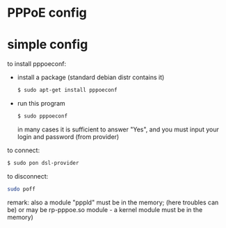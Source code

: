 # PPPoE config

# simple config
to install pppoeconf:
- install a package
  (standard debian distr contains it)
  ```sh
  $ sudo apt-get install pppoeconf 
  ```

- run this program
  ```sh
  $ sudo pppoeconf                                                 
  ```
  in many cases it is sufficient to answer "Yes",
  and you must input your login and password
  (from provider)

to connect:
```sh
$ sudo pon dsl-provider                                            
```

to disconnect:
```sh
sudo poff                                                       
```
 
remark: also a module "pppld" must be in the memory; 
(here troubles can be)
or may be rp-pppoe.so module - a kernel module must be in the memory)
 

